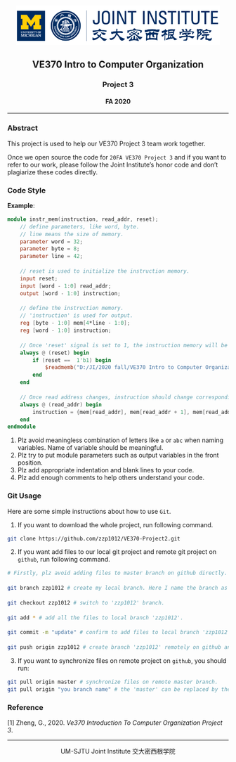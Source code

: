 <div style="text-align:center">
	<img src="figures/ji_logo.png" alt="Jilogo" style="zoom:60%;" />
</div>
<center>
	<h2>
		VE370 Intro to Computer Organization
	</h2>
</center> 
<center>
	<h3>
		Project 3
	</h3>
</center>
<center>
   <h4>
       FA 2020
    </h4> 
</center>

------------------------------------------

### Abstract

This project is used to help our VE370 Project 3 team work together. 

Once we open source the code for `20FA VE370 Project 3` and if you want to refer to our work, please follow the Joint Institute’s honor code and don’t plagiarize these codes directly.

### Code Style

**Example**:

```verilog
module instr_mem(instruction, read_addr, reset);
    // define parameters, like word, byte.
    // line means the size of memory.
    parameter word = 32;
    parameter byte = 8;
    parameter line = 42;
    
    // reset is used to initialize the instruction memory.
    input reset;
    input [word - 1:0] read_addr;
    output [word - 1:0] instruction;
    
    // define the instruction memory.
    // 'instruction' is used for output.
    reg [byte - 1:0] mem[4*line - 1:0];
    reg [word - 1:0] instruction;
    
    // Once 'reset' signal is set to 1, the instruction memory will be initialized.
    always @ (reset) begin
        if (reset ==  1'b1) begin
            $readmemb("D:/JI/2020 fall/VE370 Intro to Computer Organization/Projects/P2/InstructionMem_for_P2_Demo.txt", mem);
        end
    end
    
    // Once read address changes, instruction should change correspondingly.
    always @ (read_addr) begin
        instruction = {mem[read_addr], mem[read_addr + 1], mem[read_addr+2], mem[read_addr+3]};
    end
endmodule
```

1. Plz avoid meaningless combination of letters like `a` or `abc` when naming variables. Name of variable should be meaningful. 
2. Plz try to put module parameters such as output variables in the front position.
3. Plz add appropriate indentation and blank lines to your code.
4. Plz add enough comments to help others understand your code.

### Git Usage

Here are some simple instructions about how to use `Git`.

1. If you want to download the whole project, run following command.

```bash
git clone https://github.com/zzp1012/VE370-Project2.git
```

2. If you want add files to our local git project and remote git project on `github`, run following command.

```bash
# Firstly, plz avoid adding files to master branch on github directly. You can create your own branch locally and remotely.

git branch zzp1012 # create my local branch. Here I name the branch as 'zzp1012'. If you have already created a branch, you can jump to next command.

git checkout zzp1012 # switch to 'zzp1012' branch.

git add * # add all the files to local branch 'zzp1012'.

git commit -m "update" # confirm to add files to local branch 'zzp1012'

git push origin zzp1012 # create branch 'zzp1012' remotely on github and copy your the content on your local branch 'zzp1012' to the remote 'zzp1012'.
```

3. If you want to synchronize files on remote project on `github`, you should run:

```bash
git pull origin master # synchronize files on remote master branch.
git pull origin "you branch name" # the 'master' can be replaced by the name of the other branch created on remote project on github, then you can synchronize files on the specific remote branch.
```

### Reference

[1] Zheng, G., 2020. *Ve370 Introduction To Computer Organization Project 3*.

---------------------------------------------------------------

<center>
    UM-SJTU Joint Institute 交大密西根学院
</center>